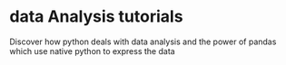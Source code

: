 # data Analysis tutorials 
Discover how python deals with data analysis and the power of pandas which use native python to express the data 
